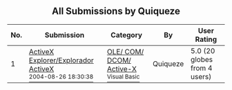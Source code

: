 ﻿<div align="center">

## All Submissions by Quiqueze

</div>

No.  | Submission | Category | By   | User Rating
---- | ---------- | -------- | ---- | -----------
1 | [ActiveX Explorer/Explorador ActiveX<br /><sup>2004-08-26 18:30:38</sup>](https://github.com/Planet-Source-Code/quiqueze-activex-explorer-explorador-activex__1-55839) | [OLE/ COM/ DCOM/ Active\-X<br /><sup>Visual Basic</sup>](../ByCategory/ole-com-dcom-active-x__1-29.md) | Quiqueze | 5.0 (20 globes from 4 users)
